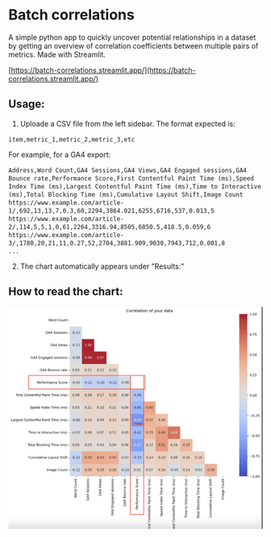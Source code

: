 # Batch correlations

A simple python app to quickly uncover potential relationships in a dataset by getting an overview of correlation coefficients between multiple pairs of metrics. Made with Streamlit.

[https://batch-correlations.streamlit.app/](https://batch-correlations.streamlit.app/)  

## Usage:

1) Uploade a CSV file from the left sidebar. The format expected is: 
```
item,metric_1,metric_2,metric_3,etc
```
For example, for a GA4 export:
```
Address,Word Count,GA4 Sessions,GA4 Views,GA4 Engaged sessions,GA4 Bounce rate,Performance Score,First Contentful Paint Time (ms),Speed Index Time (ms),Largest Contentful Paint Time (ms),Time to Interactive (ms),Total Blocking Time (ms),Cumulative Layout Shift,Image Count
https://www.example.com/article-1/,692,13,13,7,0.3,60,2294,3864.021,6255,6716,537,0.013,5
https://www.example.com/article-2/,114,5,5,1,0,61,2264,3316.94,8505,6850.5,418.5,0.059,6
https://www.example.com/article-3/,1780,20,21,11,0.27,52,2704,3881.909,9030,7943,712,0.001,8
...
```

2) The chart automatically appears under "Results:"


## How to read the chart:

![alt text](https://github.com/searchgame/batch-correlations/blob/main/example-batch-correlations.png?raw=true)
